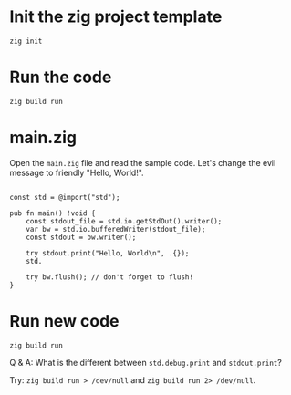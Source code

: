 # Init the zig project template

```shell
zig init
```

# Run the code

```shell
zig build run
```

# main.zig

Open the `main.zig` file and read the sample code. Let's change the evil message to
friendly "Hello, World!".

```zig

const std = @import("std");

pub fn main() !void {
    const stdout_file = std.io.getStdOut().writer();
    var bw = std.io.bufferedWriter(stdout_file);
    const stdout = bw.writer();

    try stdout.print("Hello, World\n", .{});
    std.

    try bw.flush(); // don't forget to flush!
}
```

# Run new code

```shell
zig build run
```

Q & A: What is the different between `std.debug.print` and `stdout.print`?

Try: `zig build run > /dev/null` and `zig build run 2> /dev/null`.
